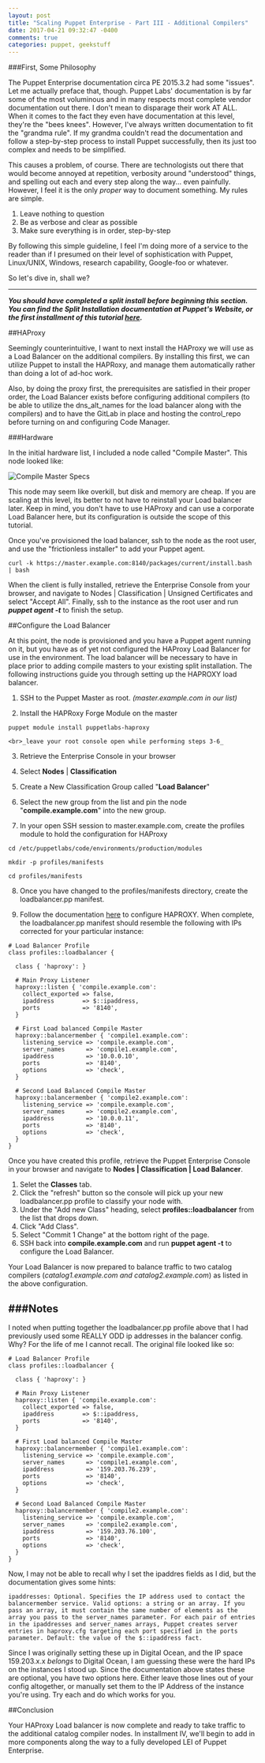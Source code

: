 ```yaml
---
layout: post
title: "Scaling Puppet Enterprise - Part III - Additional Compilers"
date: 2017-04-21 09:32:47 -0400
comments: true
categories: puppet, geekstuff
---
```


###First, Some Philosophy

The Puppet Enterprise documentation circa PE 2015.3.2 had some "issues". Let me actually preface that, though. Puppet Labs' documentation is by far some of the most voluminous and in many respects most complete vendor documentation out there. I don't mean to disparage their work AT ALL. When it comes to the fact they even have documentation at this level, they're the "bees knees". However, I've always written documentation to fit the "grandma rule". If my grandma couldn't read the documentation and follow a step-by-step process to install Puppet successfully, then its just too complex and needs to be simplified.

This causes a problem, of course. There are technologists out there that would become annoyed at repetition, verbosity around "understood" things, and spelling out each and every step along the way... even painfully. However, I feel it is the only _proper_ way to document something. My rules are simple.

1. Leave nothing to question
1. Be as verbose and clear as possible
1. Make sure everything is in order, step-by-step

By following this simple guideline, I feel I'm doing more of a service to the reader than if I presumed on their level of sophistication with Puppet, Linux/UNIX, Windows, research capability, Google-foo or whatever.

So let's dive in, shall we?

---

***You should have completed a split install before beginning this section. You can find the Split Installation documentation at Puppet's Website, or the first installment of this tutorial [here](http://questy.org/blog/2017/04/18/scaling-puppet-enterprise-part-ii-installation/).***

##HAProxy

Seemingly counterintuitive, I want to next install the HAProxy we will use as a Load Balancer on the additional compilers.  By installing this first, we can utilize Puppet to install the HAPRoxy, and manage them automatically rather than doing a lot of ad-hoc work.

Also, by doing the proxy first,  the prerequisites are satisfied in their proper order, the Load Balancer exists before configuring additional compilers (to be able to utilize the dns_alt_names for the load balancer along with the compilers) and to have the GitLab in place and hosting the control_repo before turning on and configuring Code Manager.

###Hardware

In the initial hardware list, I included a node called "Compile Master".  This node  looked like:

![Compile Master Specs](http://cvquesty.github.io/images/compile_master_specs.png)

This node may seem like overkill, but disk and memory are cheap.  If you are scaling at this level, its better to not have to reinstall your Load balancer later. Keep in mind, you don't have to use HAProxy and can use a corporate Load Balancer here, but its configuration is outside the scope of this tutorial.

Once you've provisioned the load balancer, ssh to the node as the root user, and use the "frictionless installer" to add your Puppet agent.

```
curl -k https://master.example.com:8140/packages/current/install.bash | bash
```

When the client is fully installed, retrieve the Enterprise Console from your browser, and navigate to Nodes | Classification | Unsigned Certificates and select "Accept All".  Finally, ssh to the instance as the root user and run **_puppet agent -t_** to finish the setup.

##Configure the Load Balancer

At this point, the node is provisioned and you have a Puppet agent running on it, but you have as of yet not configured the HAProxy Load Balancer for use in the environment. The load balancer will be necessary to have in place prior to adding compile masters to your existing split installation. The following instructions guide you through setting up the HAPROXY load balancer.

1. SSH to the Puppet Master as root.  _(master.example.com in our list)_

2. Install the HAPRoxy Forge Module on the master
```
puppet module install puppetlabs-haproxy
```
	<br>_leave your root console open while performing steps 3-6_

3. Retrieve the Enterprise Console in your browser

4. Select **Nodes** | **Classification**

5. Create a New Classification Group called "**Load Balancer**"

6. Select the new group from the list and pin the node "**compile.example.com**" into the new group.

7. In your open SSH session to master.example.com, create the profiles module to hold the configuration for HAProxy

```
cd /etc/puppetlabs/code/environments/production/modules

mkdir -p profiles/manifests

cd profiles/manifests
```
8. Once you have changed to the profiles/manifests directory, create the loadbalancer.pp manifest.

9. Follow the documentation [here](https://forge.puppet.com/puppetlabs/haproxy/readme) to configure HAPROXY. When complete, the loadbalancer.pp manifest should resemble the following with IPs corrected for your particular instance:


```
# Load Balancer Profile
class profiles::loadbalancer {

  class { 'haproxy': }
  
  # Main Proxy Listener
  haproxy::listen { 'compile.example.com':
    collect_exported => false,
    ipaddress        => $::ipaddress,
    ports            => '8140',
  }
  
  # First Load balanced Compile Master
  haproxy::balancermember { 'compile1.example.com':
    listening_service => 'compile.example.com',
    server_names      => 'compile1.example.com',
    ipaddress         => '10.0.0.10',
    ports             => '8140',
    options           => 'check',
  }
  
  # Second Load Balanced Compile Master
  haproxy::balancermember { 'compile2.example.com':
    listening_service => 'compile.example.com',
    server_names      => 'compile2.example.com',
    ipaddress         => '10.0.0.11',
    ports             => '8140',
    options           => 'check',
  }
}
```

Once you have created this profile, retrieve the Puppet Enterprise Console in your browser and navigate to **Nodes | Classification | Load Balancer**.

1. Selet the **Classes** tab.
2. Click the "refresh" button so the console will pick up your new loadbalancer.pp profile to classify your node with.
3. Under the "Add new Class" heading, select **profiles::loadbalancer** from the list that drops down.
4. Click "Add Class".
5. Select "Commit 1 Change" at the bottom right of the page.
6. SSH back into **compile.example.com** and run **puppet agent -t** to configure the Load Balancer.

Your Load Balancer is now prepared to balance traffic to two catalog compilers (*catalog1.example.com and catalog2.example.com*) as listed in the above configuration.

###Notes
---
I noted when putting together the loadbalancer.pp profile above that I had previously used some REALLY ODD ip addresses in the balancer config.  Why? For the life of me I cannot recall. The original file looked like so:

```
# Load Balancer Profile
class profiles::loadbalancer {

  class { 'haproxy': }
  
  # Main Proxy Listener
  haproxy::listen { 'compile.example.com':
    collect_exported => false,
    ipaddress        => $::ipaddress,
    ports            => '8140',
  }
  
  # First Load balanced Compile Master
  haproxy::balancermember { 'compile1.example.com':
    listening_service => 'compile.example.com',
    server_names      => 'compile1.example.com',
    ipaddress         => '159.203.76.239',
    ports             => '8140',
    options           => 'check',
  }
  
  # Second Load Balanced Compile Master
  haproxy::balancermember { 'compile2.example.com':
    listening_service => 'compile.example.com',
    server_names      => 'compile2.example.com',
    ipaddress         => '159.203.76.100',
    ports             => '8140',
    options           => 'check',
  }
}
```
Now, I may not be able to recall why I set the ipaddres fields as I did, but the documentation gives some hints:

```
ipaddresses: Optional. Specifies the IP address used to contact the balancermember service. Valid options: a string or an array. If you pass an array, it must contain the same number of elements as the array you pass to the server_names parameter. For each pair of entries in the ipaddresses and server_names arrays, Puppet creates server entries in haproxy.cfg targeting each port specified in the ports parameter. Default: the value of the $::ipaddress fact.
```

Since I was originally setting these up in Digital Ocean, and the IP space 159.203.x.x _belongs_ to Digital Ocean, I am guessing these were the hard IPs on the instances I stood up. Since the documentation above states these are optional, you have two options here.  Either leave those lines out of your config altogether, or manually set them to the IP Address of the instance you're using. Try each and do which works for you.

##Conclusion

Your HAProxy Load balancer is now complete and ready to take traffic to the additional catalog compiler nodes. In installment IV, we'll begin to add in more components along the way to a fully developed LEI of Puppet Enterprise.